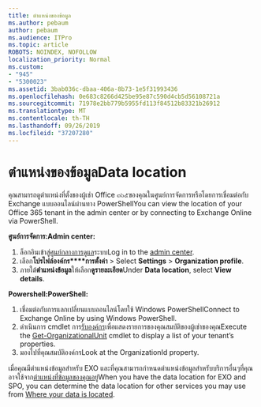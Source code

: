 ```yaml
---
title: ตำแหน่งของข้อมูล
ms.author: pebaum
author: pebaum
ms.audience: ITPro
ms.topic: article
ROBOTS: NOINDEX, NOFOLLOW
localization_priority: Normal
ms.custom:
- "945"
- "5300023"
ms.assetid: 3bab036c-dbaa-406a-8b73-1e5f31993436
ms.openlocfilehash: 0e683c8266d425be95e87c590d4cb5d56108721a
ms.sourcegitcommit: 71978e2bb779b5955fd113f84512b83321b26912
ms.translationtype: MT
ms.contentlocale: th-TH
ms.lasthandoff: 09/26/2019
ms.locfileid: "37207280"
---
```

# <a name="data-location"></a><span data-ttu-id="70476-102">ตำแหน่งของข้อมูล</span><span class="sxs-lookup"><span data-stu-id="70476-102">Data location</span></span>

<span data-ttu-id="70476-103">คุณสามารถดูตำแหน่งที่ตั้งของผู้เช่า Office ๓๖๕ของคุณในศูนย์การจัดการหรือโดยการเชื่อมต่อกับ Exchange แบบออนไลน์ผ่านทาง PowerShell</span><span class="sxs-lookup"><span data-stu-id="70476-103">You can view the location of your Office 365 tenant in the admin center or by connecting to Exchange Online via PowerShell.</span></span>


<span data-ttu-id="70476-104">**ศูนย์การจัดการ:**</span><span class="sxs-lookup"><span data-stu-id="70476-104">**Admin center:**</span></span>
1. <span data-ttu-id="70476-105">ล็อกอินเข้าสู่[ศูนย์กลางการดูแล](https://admin.microsoft.com/Adminportal/Home)ระบบ</span><span class="sxs-lookup"><span data-stu-id="70476-105">Log in to the [admin center](https://admin.microsoft.com/Adminportal/Home).</span></span>
2. <span data-ttu-id="70476-106">เลือก**โปรไฟล์องค์กร\*\*\*\*การตั้งค่า** > </span><span class="sxs-lookup"><span data-stu-id="70476-106">Select **Settings** > **Organization profile**.</span></span>
3. <span data-ttu-id="70476-107">ภายใต้**ตำแหน่งข้อมูล**ให้เลือก**ดูรายละเอียด**</span><span class="sxs-lookup"><span data-stu-id="70476-107">Under **Data location**, select **View details**.</span></span>


<span data-ttu-id="70476-108">**Powershell:**</span><span class="sxs-lookup"><span data-stu-id="70476-108">**PowerShell:**</span></span>
1. <span data-ttu-id="70476-109">เชื่อมต่อกับการแลกเปลี่ยนแบบออนไลน์โดยใช้ Windows PowerShell</span><span class="sxs-lookup"><span data-stu-id="70476-109">Connect to Exchange Online by using Windows PowerShell.</span></span>
2. <span data-ttu-id="70476-110">ดำเนินการ cmdlet การ[รับองค์กร](https://docs.microsoft.com/en-us/powershell/module/exchange/active-directory/get-organizationalunit)เพื่อแสดงรายการของคุณสมบัติของผู้เช่าของคุณ</span><span class="sxs-lookup"><span data-stu-id="70476-110">Execute the [Get-OrganizationalUnit](https://docs.microsoft.com/en-us/powershell/module/exchange/active-directory/get-organizationalunit) cmdlet to display a list of your tenant’s properties.</span></span> 
3. <span data-ttu-id="70476-111">มองไปที่คุณสมบัติองค์กร</span><span class="sxs-lookup"><span data-stu-id="70476-111">Look at the OrganizationId property.</span></span>

<span data-ttu-id="70476-112">เมื่อคุณมีตำแหน่งข้อมูลสำหรับ EXO และที่คุณสามารถกำหนดตำแหน่งข้อมูลสำหรับบริการอื่นๆที่คุณอาจใช้จาก[ตำแหน่งที่ข้อมูลของคุณอยู่](https://products.office.com/where-is-your-data-located)</span><span class="sxs-lookup"><span data-stu-id="70476-112">When you have the data location for EXO and SPO, you can determine the data location for other services you may use from [Where your data is located](https://products.office.com/where-is-your-data-located).</span></span>
